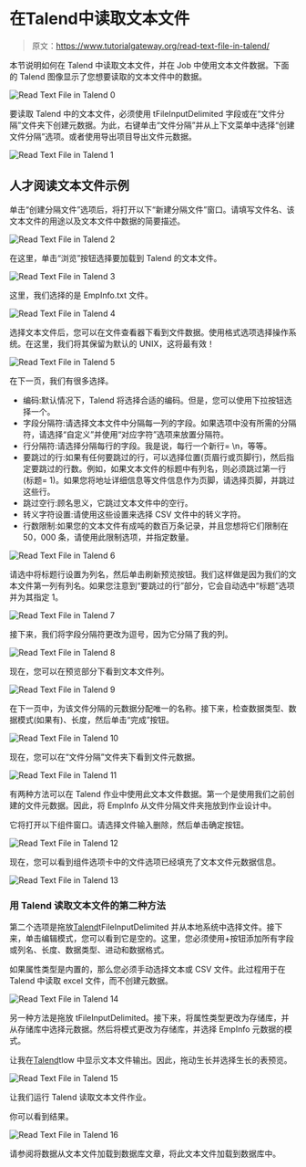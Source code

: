 # 在Talend中读取文本文件

> 原文：<https://www.tutorialgateway.org/read-text-file-in-talend/>

本节说明如何在 Talend 中读取文本文件，并在 Job 中使用文本文件数据。下面的 Talend 图像显示了您想要读取的文本文件中的数据。

![Read Text File in Talend 0](img/e92b8d300e9ac85715197655a81db7c8.png)

要读取 Talend 中的文本文件，必须使用 tFileInputDelimited 字段或在“文件分隔”文件夹下创建元数据。为此，右键单击“文件分隔”并从上下文菜单中选择“创建文件分隔”选项。或者使用导出项目导出文件元数据。

![Read Text File in Talend 1](img/964834f26dbee9c02a185025aedf818b.png)

## 人才阅读文本文件示例

单击“创建分隔文件”选项后，将打开以下“新建分隔文件”窗口。请填写文件名、该文本文件的用途以及文本文件中数据的简要描述。

![Read Text File in Talend 2](img/54c6ee3936f843d0849bae3246775826.png)

在这里，单击“浏览”按钮选择要加载到 Talend 的文本文件。

![Read Text File in Talend 3](img/e3b788f8eb501792e1b8ba9a427d1899.png)

这里，我们选择的是 EmpInfo.txt 文件。

![Read Text File in Talend 4](img/24c41e30dc3cbf3b5adfae731711b551.png)

选择文本文件后，您可以在文件查看器下看到文件数据。使用格式选项选择操作系统。在这里，我们将其保留为默认的 UNIX，这将最有效！

![Read Text File in Talend 5](img/cf821db6da6812e33742e082bcfd2922.png)

在下一页，我们有很多选择。

*   编码:默认情况下，Talend 将选择合适的编码。但是，您可以使用下拉按钮选择一个。
*   字段分隔符:请选择文本文件中分隔每一列的字段。如果选项中没有所需的分隔符，请选择“自定义”并使用“对应字符”选项来放置分隔符。
*   行分隔符:请选择分隔每行的字段。我是说，每行一个新行= \n，等等。
*   要跳过的行:如果有任何要跳过的行，可以选择位置(页眉行或页脚行)，然后指定要跳过的行数。例如，如果文本文件的标题中有列名，则必须跳过第一行(标题= 1)。如果您将地址详细信息等文件信息作为页脚，请选择页脚，并跳过这些行。
*   跳过空行:顾名思义，它跳过文本文件中的空行。
*   转义字符设置:请使用这些设置来选择 CSV 文件中的转义字符。
*   行数限制:如果您的文本文件有成吨的数百万条记录，并且您想将它们限制在 50，000 条，请使用此限制选项，并指定数量。

![Read Text File in Talend 6](img/557fbec56c20b03de33a0c1e9bc85a5e.png)

请选中将标题行设置为列名，然后单击刷新预览按钮。我们这样做是因为我们的文本文件第一列有列名。如果您注意到“要跳过的行”部分，它会自动选中“标题”选项并为其指定 1。

![Read Text File in Talend 7](img/76b7bc1c4879f4bf75a38a6ac3b69425.png)

接下来，我们将字段分隔符更改为逗号，因为它分隔了我的列。

![Read Text File in Talend 8](img/9ac959bcf6f1375e760c4718cb48a758.png)

现在，您可以在预览部分下看到文本文件列。

![Read Text File in Talend 9](img/c64d1c70ffd6588a124771c36cd82f73.png)

在下一页中，为该文件分隔的元数据分配唯一的名称。接下来，检查数据类型、数据模式(如果有)、长度，然后单击“完成”按钮。

![Read Text File in Talend 10](img/f4d0fd946a87435a8d92b01276622f87.png)

现在，您可以在“文件分隔”文件夹下看到文件元数据。

![Read Text File in Talend 11](img/da5c7bb68c8bd03dc436ec79927c6bce.png)

有两种方法可以在 Talend 作业中使用此文本文件数据。第一个是使用我们之前创建的文件元数据。因此，将 EmpInfo 从文件分隔文件夹拖放到作业设计中。

它将打开以下组件窗口。请选择文件输入删除，然后单击确定按钮。

![Read Text File in Talend 12](img/a7b86fe3d289f271cd1474fa709f61fc.png)

现在，您可以看到组件选项卡中的文件选项已经填充了文本文件元数据信息。

![Read Text File in Talend 13](img/ec7a5b38bf65bd6b770f9b214edec917.png)

### 用 Talend 读取文本文件的第二种方法

第二个选项是拖放[Talend](https://www.tutorialgateway.org/talend-tutorial/)tFileInputDelimited 并从本地系统中选择文件。接下来，单击编辑模式，您可以看到它是空的。这里，您必须使用+按钮添加所有字段或列名、长度、数据类型、进动和数据格式。

如果属性类型是内置的，那么您必须手动选择文本或 CSV 文件。此过程用于在 Talend 中读取 excel 文件，而不创建元数据。

![Read Text File in Talend 14](img/fa60b0554402eec925ad562937897c95.png)

另一种方法是拖放 tFileInputDelimited。接下来，将属性类型更改为存储库，并从存储库中选择元数据。然后将模式更改为存储库，并选择 EmpInfo 元数据的模式。

让我在[Talend](https://www.tutorialgateway.org/talend-tutorial/)tlow 中显示文本文件输出。因此，拖动生长并选择生长的表预览。

![Read Text File in Talend 15](img/bbef3906ec8464a545fa5a8a532f68ce.png)

让我们运行 Talend 读取文本文件作业。

你可以看到结果。

![Read Text File in Talend 16](img/2d87286b5675f1877dc2fa3f33d7c41d.png)

请参阅将数据从文本文件加载到数据库文章，将此文本文件加载到数据库中。